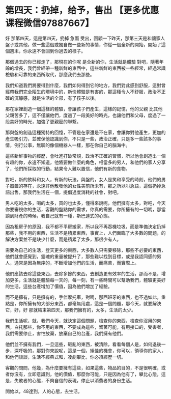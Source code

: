 # 第四天：扔掉，给予，售出  【更多优惠课程微信97887667】  

好 那第四天，這是第四天，扔掉 急雨 受出，回顧一下昨天，那第三天是和讓家人盤子或其他，做一些這個或獨自做一些新的事情，你從一個全新的開始，開始了這個週末，你永遠不會回到你過去的樣子。

那個過去的你已經走了，那現在的你呢 是全新的你，生活就是體驗 對吧，隨著年齡的增長，我們曾經帶一種新鮮的東西中，這些新鮮的東西被一些經常，經過常識 檢驗和可靠的東西所取代，那麼我們去那些。

我們知道我們將要得到什麼，我們如何得到它的地方，我們對此感到舒服，這對曾經帶我們完全陌生的環境中的，新快體驗是有害的，那這種令人不舒服，政治不正確的沉靜感，就是生活的全部，有了孩子以後。

那在家裡創造一個這樣的體驗，會讓孩子們產生，這樣的記憶，他的父親 比其他父親苦多了，這不僅讓他們，度過了一段美好的時光，也讓他們和父母，度過了一段美好的時光，加強了更親密的聯繫。

那與盤的創造這種獨特的回憶，不管是在家還是不在家，會讓你對他產生，更加的產生吸引力，並確保他認識到你，不只是一些，政治正確，只是多一些該多的事情，例行公事，無聊的像個機器人一樣，那在你自己的腦海中。

這些新鮮事物的經歷，會吐進打破常規，政治不正確的習慣，所以他會創造出一個有趣的你，永遠不知道，他將要做什麼的角色，相當多的男人，和他們的家人分享了，他們所採取的行動，結果令人難以置信，他們有新的食物。

對吧，新的飲料和女人，有新的玩法，與盤的，女人是笑和享受的時刻，他們的男子器蓋的存在，永遠許他散發他的女性美前所未有，那之所以叫急語，這個扔掉急語出售，那我們生活在一個，提倡過度消耗的社會，對吧。

男人吃的太多，喝的太多，買的也太多，懂得來說呢，他們擁有太多，對吧，今天你要審視你的生活，客觀的盤點你的需求，你真的需要，你所擁有的一切嗎，那當談到財產的時候，我自己就有一種，斯巴達式的心態。

因為租房子的原因，我不都不平房搬家，所以我不再吞機垃圾，而是準備決定扔掉那些，我不用的東西，生活不是積累東西，事實上，人們面臨了大多數的問題，的解決方案並不是缺少什麼，而是積累了太多，那很少有人。

需要為自己的生活，登天更多的東西，大多數人只需要移除，那些不必要的東西，他們就會感覺到，靈魂的重量被提升了，那些難以找到目標，或是我認同感的男人，通常是因為無序的，不斷增加他們的生活，而痛苦，而實際上。

他們應該去除這些東西，去除多餘的東西，去創造更有效率的生活，那而不是，增加更多，生活就是體驗每一天的，每一刻，有一些時間可以幫助我們，體驗更美好的生活，這些台產增加了價值，因為他們增加了經驗。

而不是擁有，只是擁有的，手伴摩托車，對嗎，那西班牙的東西，也不過如此，重點是，你所擁有的大部分東西，都毫無用處，這是一個問題，那今天，就要解決它，好，好 那就結束第四天，那我們擁有的，太多，生活的太少。

我們生活呢，就，我們今天，就決定這個問題，檢查你的東西，檢查你沒用的東西，白托那些，你不用的東西，不要成為這些，留著可能，有用接口的，受害者，我們需要停止，害怕放棄，放棄自己的台產，我們擁有他們。

他們並不擁有我們，一旦這些，砸亂的東西，被清除，看看每個人是，如何退後一步，深呼吸的，那對你來說呢，這是一個，絕佳的機會，你可以，領導你的家人，和他們談談，生活不經典式和，凌劇攀比，你必須經歷一切。

客觀的問問，他幾，為什麼要擁有這些，如果這些，物品的目的，不是很明確，或者你沒有，立即意識到，他的價值，那麼你可能，只是因為他有了，攀比心態，這是，失敗者的心態，不夠自信的表現，停止以消費者的身份生活。

開始以，48達到，人的心態，去生活。